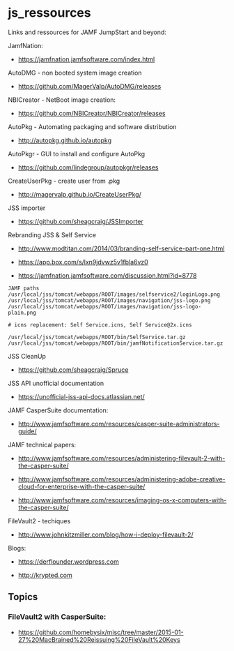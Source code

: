 # js_ressources



Links and ressources for JAMF JumpStart and beyond:

JamfNation:

- https://jamfnation.jamfsoftware.com/index.html

AutoDMG - non booted system image creation

- https://github.com/MagerValp/AutoDMG/releases

NBICreator - NetBoot image creation:

- https://github.com/NBICreator/NBICreator/releases

AutoPkg - Automating packaging and software distribution

- http://autopkg.github.io/autopkg

AutoPkgr - GUI to install and configure AutoPkg

- https://github.com/lindegroup/autopkgr/releases

CreateUserPkg - create user from .pkg

- http://magervalp.github.io/CreateUserPkg/

JSS importer

- https://github.com/sheagcraig/JSSImporter

Rebranding JSS & Self Service

- http://www.modtitan.com/2014/03/branding-self-service-part-one.html

- https://app.box.com/s/lxn9jdvwz5v1fbla6vz0

- https://jamfnation.jamfsoftware.com/discussion.html?id=8778 

```
JAMF paths
/usr/local/jss/tomcat/webapps/ROOT/images/selfservice2/loginLogo.png
/usr/local/jss/tomcat/webapps/ROOT/images/navigation/jss-logo.png
/usr/local/jss/tomcat/webapps/ROOT/images/navigation/jss-logo-plain.png

# icns replacement: Self Service.icns, Self Service@2x.icns 

/usr/local/jss/tomcat/webapps/ROOT/bin/SelfService.tar.gz
/usr/local/jss/tomcat/webapps/ROOT/bin/jamfNotificationService.tar.gz
```
JSS CleanUp

- https://github.com/sheagcraig/Spruce

JSS API unofficial documentation

- https://unofficial-jss-api-docs.atlassian.net/

JAMF CasperSuite documentation:

- http://www.jamfsoftware.com/resources/casper-suite-administrators-guide/


JAMF technical papers:

- http://www.jamfsoftware.com/resources/administering-filevault-2-with-the-casper-suite/

- http://www.jamfsoftware.com/resources/administering-adobe-creative-cloud-for-enterprise-with-the-casper-suite/

- http://www.jamfsoftware.com/resources/imaging-os-x-computers-with-the-casper-suite/

FileVault2 - techiques

- http://www.johnkitzmiller.com/blog/how-i-deploy-filevault-2/

Blogs:

- https://derflounder.wordpress.com

- http://krypted.com

## Topics

### FileVault2 with CasperSuite:

- https://github.com/homebysix/misc/tree/master/2015-01-27%20MacBrained%20Reissuing%20FileVault%20Keys
